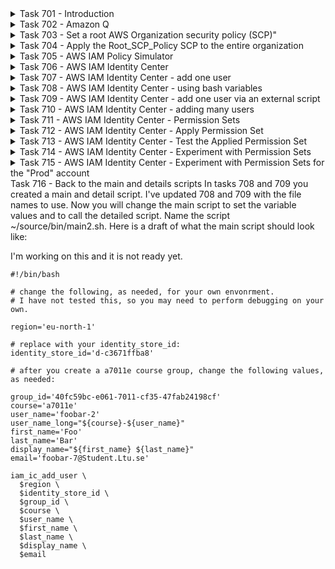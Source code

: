 <details>
<summary>Task 701 - Introduction</summary>
Here is the big picture. This is an introduction to the week 7 hands-on labs. Again, we are studing IT Infrastructure Security, and concerning AWS, here are a few of the IT Infrastucture services, including security services:

IT Infrastructure for on-premises and in the public clouds
1. Compute
2. Storage
3. Networking
4. Security

### AWS IT Infrastruture Services

##### 1. Compute
1. EC2 Instances
2. Lambda serverless functions
3. Docker container related services

##### 2. Storage
1. S3 buckets and object storage
2. EBS volumes for EC2 instances
3. RDS (relational SQL databases)
4. DynamoDB No-SQL

##### 3. Networking
1. Security groups (firewalls)
2. Amazon VPC (virtual private clouds)
3. Amazon Route 53 (DNS)
4. Amazon CloudFront - content delivery network (CDN)

##### 4. Security
1. IAM users, groups, and roles
2. IAM Policies
3. AWS Organizations
4. AWS IAM Identity Center
5. AWS WAF (Web Application Firewall)

##### 5. Security auditing and monitoring
1. AWS CloudTrail
2. AWS CloudWatch
3. AWS Config

</details>

<details>
<summary>Task 702 - Amazon Q</summary>
Review the Amazon Q documentation at this [Link](https://docs.aws.amazon.com/amazonq/latest/aws-builder-use-ug/amazonq-in-console.html).

Then try Q out.  When you give Q different questions during the hands-on labs, give some questions to [ChatGPT](https://chat.openai.com) or Bing Chat AI, and see which answers you like better. I sometimes use Q, sometimes Chat GPT and sometimes Bing Chat AI.
</details>

<details>
<summary>Task 703 - Set a root AWS Organization security policy (SCP)"</summary>
When you create an AWS Organization, all of the member accounts can do anything that they want and the AWS Oganization management account must pay all of those costs.  Even if you trust the users who have access to the account, hackers might access the account and cause huge costs, for example doing bitcoin mining, via EC2, Docker containers, or even AWS Lambda.  In general, this makes no sense at all, so you all need to learn how to control and prevent these possible vulnerability costs, and this will be on the final examination, since it is so important to learn.  Also, it will be a great addition to your cv/resume.

I want to give you a specific example, to help you understand the issues.  I've created an AWS Organization and I've given all of you access to just one AWS account for now, in the organization, to the "Test x5387" account.

In AWS Organizations, all of the costs for any sub-account in the organization, must be paid for the parent organiation, which is me in this case.  If I make a mistake in the security policies, and you, for example, start nemerous EC2 instances, I have to pay all of those costs.  So, please only do tasks that are documented in the hands-on labs.  If you want to do additional things, please contact me first and I'll see if I can allow that and not have huge costs.  If you notice that you have rights to do something that costs money, which are not in the hands-on labs, please let me know, so that I can fix that problem.

I highly recommend that you configure the following for your Organizations "Management" account, for root access.  I strongly recommend to enable IAM "root" access to be via MFA (multi factor authentication).  Then even if a hacker has a virus on your computer, and they can see the "root" credentials, they will not be able to login unless they also have access to your mobile phone.

To prevent any charges, even if a hacker logs into one of your AWS sub-accounts, you can setup the following AWS Organization SCP (service control policy), to limit what the hackers can do.  Note that this policy only applies to all of the Organization sub-accounts, not the "Management" account.  

1. Surf to the AWS "Organizations" service
2. Click on the left, "Policies"
3. Click on "Service Control Policies"
4. Click on "Enable service control polices"
5. Click on the right orange, "Create policy"
6. For the policy name, enter "Root_SCP_Policy"
7. In the policy area, select everything and delete it, so that there is nothing left.
8. In the policy area, copy and paste the following to the policy area:

```
{
  "Version": "2012-10-17",
  "Statement": [
    {
      "Sid": "CommonServices",
      "Effect": "Allow",
      "Action": [
        "iam:*",
        "s3:*",
        "access-analyzer:*"
      ],
      "Resource": "*"
    },
    {
      "Sid": "s3GetObjectDeny",
      "Effect": "Deny",
      "Action": [
        "s3:GetObject"
      ],
      "Resource": "*"
    }
  ]
}
```

Here is a summary of what the above SCP policy means:

1. If a service is in the allowed Sid "CommonServices", and is not denied in the same policy, it will be, by default allowed, for all sub-accounts in the AWS Organization, unless the lower lever SCP denies the service.
2. However, when a service is not included in the allowed Sid "CommonServices", but it is not denied in any Deny rules, what happens then?
3. For this policy, if a service is not Allowed and not Denied, it will be denied, since a service rule must have an allow.
4. In the above policy, we have explicitly allowed some services and explictly denied other services.
</details>

<details>
<summary>Task 704 - Apply the Root_SCP_Policy SCP to the entire organization</summary>
After creating the Root_SCP_Policy SCP for the entire organization, you need to apply it to the root of the Organization, and I'll show you how now:

1. Login to your Management AWS Organizations account, in a new Web browser window
2. Surf to the AWS oganizations service
3. Click on the left, "Policies"
4. Click on "Service control policies"
5. Click on the "Root_SCP_Policy" policy
6. Click on "Targets"
7. Click on the lower right "Attach" button
8. Click and select on the "Root OU" button
9. Click on the lower right, "Attach policy" button
</details>

<details>
<summary>Task 705 - AWS IAM Policy Simulator</summary>
In this task, you will learn the AWS IAM Policy Simulator tool.

Please first read the information about the IAM Policy Simulator at this [Link](https://docs.aws.amazon.com/IAM/latest/UserGuide/access_policies_testing-policies.html).

Log into your AWS Organizations management account, in two different Web Browser windows.  In one window login as the root user, and login in the other window as the user Administrator.

Then you can access the IAM Policy Simulator Console at this [Link](https://policysim.aws.amazon.com/), in a new tab, where you are logged in as the user Administrator, in your AWS Organizations management account.

Try to learn on your own how to use the Policy Similary.  Try to run a test of all S3 services.  You should see permission allowed for all S3 tasks except S3:GetObject.  Experiment.  Also, jump back to the root user and change the Administrator policy, and then rerun tests.
</details>

<details>
<summary>Task 706 - AWS IAM Identity Center</summary>
Please first read the information about the IAM Identity Center at this [Link](https://aws.amazon.com/iam/identity-center/).

On your own, try to learn what all the features and functionality is of the IAM IC, and then create the IAM IC on your own, from your root user, in your AWS Organizations Management account.  You should create a "local" database store, not for example a Microsoft Active Directory database.  The "local" database store is created by default.
</details>

<details>
<summary>Task 707 - AWS IAM Identity Center - add one user</summary>
Here is the output of a program I wrote in C# to generate Linux bash commands to add a user, and add them to the required group.  Please study this so that you understand each line of the Bash AWS script:

```
member_id1=$(aws identitystore create-user \
      --region 'eu-north-1' \
      --identity-store-id 'd-c3671ffba8' \
      --user-name 'a7011e-amimar-2' \
      --name Formatted=string,FamilyName='Marteni',GivenName='Amin' \
      --display-name 'Amin Marteni' \
      --emails Value='amimar-2@Student.Ltu.se',Type=Ltu-a7011e,Primary=true \
      --preferred-language 'en-us' \
      --locale 'SE' \
      --timezone 'Europe/Stockholm'
    )
    
# Extract the second value
member_id2=$(echo $member_id1 | awk '{print $2}')

echo member_id2: $member_id2

aws identitystore create-group-membership \
      --identity-store-id d-c3671ffba8 \
      --group-id 40fc59bc-e061-7011-cf35-47fab24198cf \
      --member-id "UserId=$member_id2"
```

You do not need to execute the above script.
</details>

<details>
<summary>Task 708 - AWS IAM Identity Center - using bash variables</summary>
Now create and run your own script and here is a suggestion, on how to modify the script to use variables.

```
#!/bin/bash

# change the following, as needed, for your own environment.
# I have not tested this, so you may need to perform debugging on your own.
region='eu-north-1'

# replace with your identity_store_id:
identity_store_id='d-c3671ffba8'

# after you create a a7011e course group, change the following value:
group_id='40fc59bc-e061-7011-cf35-47fab24198cf'

course='a7011e'
user_name='foobar-2'
user_name_long="${course}-${user_name}"
first_name='Foo'
last_name='Bar'
display_name="${first_name} ${last_name}"
email='foobar-7@Student.Ltu.se'

member_id1=$(aws identitystore create-user \
      --region "$region" \
      --identity-store-id "$identity_store_id" \
      --user-name "$user_name_long" \
      --name "Formatted=string,FamilyName=$last_name,GivenName=$first_name" \
      --display-name "$display_name" \
      --emails Value="${email},Type=Ltu-${course},Primary=true" \
      --preferred-language 'en-us' \
      --locale 'SE' \
      --timezone 'Europe/Stockholm'
    )
    
# Extract the second value
member_id2=$(echo $member_id1 | awk '{print $2}')

echo member_id2: $member_id2

aws identitystore create-group-membership \
      --identity-store-id $identity_store_id \
      --group-id $group_id \
      --member-id "UserId=$member_id2"
```

Create the above script in your ~/source/bin/ directory.  Try to remember what you need to do to have the script become executable.  Try to remember how to tell bash to look for any new files in your path, including in ~/source/bin/.  Then run the above script.
</details>

<details>
<summary>Task 709 - AWS IAM Identity Center - add one user via an external script</summary>
Now create your own script and here is a suggestion, on how to modify the script to use variables.  Name your external script, iam_main.sh and put it in ~/source/bin/.

The following is the main script you will invoke, to invoke the other script and pass parameters to it.  Make sure that you fully understand the following:

```
#!/bin/bash

# change the following, as needed, for your own envonrment.
# I have not tested this, so you may need to perform debugging on your own.

region='eu-north-1'

# replace with your identity_store_id:
identity_store_id='d-c3671ffba8'

# after you create a a7011e course group, change the following values, as needed:

group_id='40fc59bc-e061-7011-cf35-47fab24198cf'
course='a7011e'
user_name='foobar-2'
user_name_long="${course}-${user_name}"
first_name='Foo'
last_name='Bar'
display_name="${first_name} ${last_name}"
email='foobar-7@Student.Ltu.se'

iam_ic_add_user \
  $region \
  $identity_store_id \
  $group_id \
  $course \
  $user_name \
  $first_name \
  $last_name \
  $display_name \
  $email
```
Change the script to create a user with any userid you want.  Then exectute the above script and see if a user was created in IAM Identity Center.

Now create a new script, similar to the following.  Name it iam_detail.sh. Make sure that you fully understand the following:

```
#!/bin/bash

# I have not tested this, so you may need to perform debugging on your own.

region=$1
identity_store_id=$2
group_id=$3
course=$4
user_name=$5
first_name=$6
last_name=$7
display_name=$8
email=$9

member_id1=$(aws identitystore create-user \
      --region "$region" \
      --identity-store-id "$identity_store_id" \
      --user-name "$user_name_long" \
      --name "Formatted=string,FamilyName=$last_name,GivenName=$first_name" \
      --display-name "$display_name" \
      --emails Value="${email},Type=Ltu-${course},Primary=true" \
      --preferred-language 'en-us' \
      --locale 'SE' \
      --timezone 'Europe/Stockholm'
    )
    
# Extract the second value
member_id2=$(echo $member_id1 | awk '{print $2}')

echo member_id2: $member_id2

aws identitystore create-group-membership \
      --identity-store-id $identity_store_id \
      --group-id $group_id \
      --member-id "UserId=$member_id2"
```
</details>

<details>
<summary>Task 710 - AWS IAM Identity Center - adding many users</summary>
Once your learn and understand the above tasks, it is easy to write a script to add lots of users to the IAM Identity Center.  For example, you can read user information from an SQL database and then run the script to add those users.  I've done that, even from an SQL database, when I added all of you, so I know it works fine.  However, I don't want you to spend too much time right now writing bash scripts, and reading from an SQL database, so that you have time to learn other IAM Identiy Center features and AWS Security services.
</details>

<details>
<summary>Task 711 - AWS IAM Identity Center - Permission Sets</summary>
Create an IAM Identity Center Permission Set, named "a7011e", which will later be applied to the group of a7011e students you created via the scripts, which is most likely just one user, unless you did more than is required.

In that policy, allow all s3 tasks in one policy stansa, and then in the next deny s3:GetObject.
</details>

<details>
<summary>Task 712 - AWS IAM Identity Center - Apply Permission Set</summary>
Now apply the new permission set named "a7011e" to allow the users in the IAM Identity Center group "a7011e" to be permitted to use that new permission set for the AWS account "Test".
</details>

<details>
<summary>Task 713 - AWS IAM Identity Center - Test the Applied Permission Set</summary>
Now test the new permission set named "a7011e" to allow the users in the IAM Identity Center group "a7011e" to be permitted to use that new permission set for the AWS account "Test", and see if it works.
</details>

<details>
<summary>Task 714 - AWS IAM Identity Center - Experiment with Permission Sets</summary>
Now experiment and create your own permission sets to allow the users in the IAM Identity Center group "a7011e" to be permitted to use your new permission sets for the AWS account "Test", and see if it works.
</details>

<details>
<summary>Task 715 - AWS IAM Identity Center - Experiment with Permission Sets for the "Prod" account</summary>
Now experiment and create your own permission sets to allow the users in the IAM Identity Center group "a7011e" to be permitted to use your new permission sets for the AWS account "Prod", and see if it works.
</details>

<detail>
<summary>Task 716 - Back to the main and details scripts</script>
In tasks 708 and 709 you created a main and detail script.  I've updated 708 and 709 with the file names to use.  Now you will change the main script to set the variable values and to call the detailed script.  Name the script ~/source/bin/main2.sh.  Here is a draft of what the main script should look like:

I'm working on this and it is not ready yet.

```
#!/bin/bash

# change the following, as needed, for your own envonrment.
# I have not tested this, so you may need to perform debugging on your own.

region='eu-north-1'

# replace with your identity_store_id:
identity_store_id='d-c3671ffba8'

# after you create a a7011e course group, change the following values, as needed:

group_id='40fc59bc-e061-7011-cf35-47fab24198cf'
course='a7011e'
user_name='foobar-2'
user_name_long="${course}-${user_name}"
first_name='Foo'
last_name='Bar'
display_name="${first_name} ${last_name}"
email='foobar-7@Student.Ltu.se'

iam_ic_add_user \
  $region \
  $identity_store_id \
  $group_id \
  $course \
  $user_name \
  $first_name \
  $last_name \
  $display_name \
  $email
```


</detail>